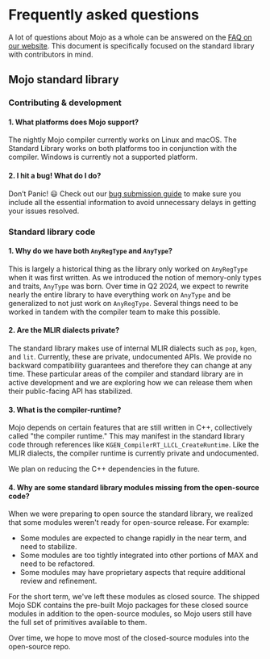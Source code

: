 # Frequently asked questions

A lot of questions about Mojo as a whole can be answered on the
[FAQ on our website](https://docs.modular.com/mojo/faq).
This document is specifically focused on the standard library with contributors
in mind.

## Mojo standard library

### Contributing & development

#### 1. What platforms does Mojo support?

The nightly Mojo compiler currently works on Linux and macOS. The Standard
Library works on both platforms too in conjunction with the compiler. Windows is
currently not a supported platform.

#### 2. I hit a bug! What do I do?

Don’t Panic! 😃 Check out our
[bug submission guide](../../CONTRIBUTING.md#submitting-bugs) to make sure you
include all the essential information to avoid unnecessary delays in getting
your issues resolved.

### Standard library code

#### 1. Why do we have both `AnyRegType` and `AnyType`?

This is largely a historical thing as the library only worked on `AnyRegType`
when it was first written. As we introduced the notion of memory-only types and
traits, `AnyType` was born. Over time in Q2 2024, we expect to rewrite nearly
the entire library to have everything work on `AnyType` and be generalized to
not just work on `AnyRegType`. Several things need to be worked in tandem with
the compiler team to make this possible.

#### 2. Are the MLIR dialects private?

The standard library makes use of internal MLIR dialects such as `pop`, `kgen`,
and `lit`.  Currently, these are private, undocumented APIs.  We provide
no backward compatibility guarantees and therefore they can change at any time.
These particular areas of the compiler and standard library are in active
development and we are exploring how we can release them when their
public-facing API has stabilized.

#### 3. What is the compiler-runtime?

Mojo depends on certain features that are still written in C++, collectively
called "the compiler runtime." This may manifest in the standard library code
through references like `KGEN_CompilerRT_LLCL_CreateRuntime`. Like the MLIR
dialects, the compiler runtime is currently private and undocumented.

We plan on reducing the C++ dependencies in the future.

#### 4. Why are some standard library modules missing from the open-source code?

When we were preparing to open source the standard library, we realized that
some modules weren't ready for open-source release. For example:

- Some modules are expected to change rapidly in the near term, and need to
  stabilize.
- Some modules are too tightly integrated into other portions of MAX and need to
  be refactored.
- Some modules may have proprietary aspects that require additional review and
  refinement.

For the short term, we've left these modules as closed source. The shipped
Mojo SDK contains the pre-built Mojo packages for these closed source modules
in addition to the open-source modules, so Mojo users still have the full
set of primitives available to them.

Over time, we hope to move most of the closed-source modules into the
open-source repo.
